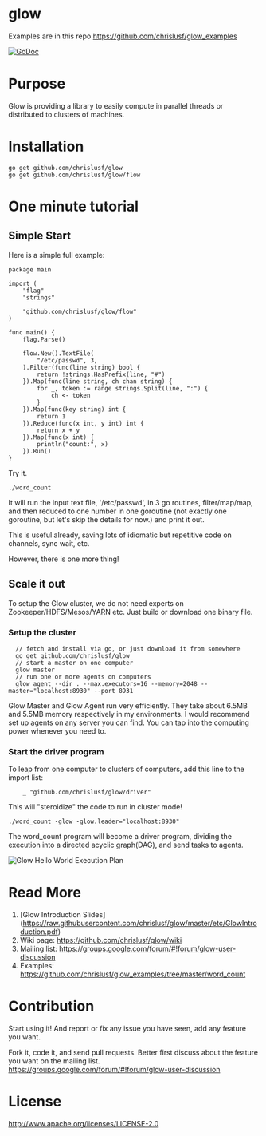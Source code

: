 # glow

Examples are in this repo https://github.com/chrislusf/glow_examples

[![GoDoc](https://godoc.org/github.com/chrislusf/glow?status.svg)](https://godoc.org/github.com/chrislusf/glow)

# Purpose

Glow is providing a library to easily compute in parallel threads or distributed to clusters of machines.

# Installation
```
go get github.com/chrislusf/glow
go get github.com/chrislusf/glow/flow
```

# One minute tutorial

## Simple Start

Here is a simple full example:

```
package main

import (
	"flag"
	"strings"

	"github.com/chrislusf/glow/flow"
)

func main() {
	flag.Parse()

	flow.New().TextFile(
		"/etc/passwd", 3,
	).Filter(func(line string) bool {
		return !strings.HasPrefix(line, "#")
	}).Map(func(line string, ch chan string) {
		for _, token := range strings.Split(line, ":") {
			ch <- token
		}
	}).Map(func(key string) int {
		return 1
	}).Reduce(func(x int, y int) int {
		return x + y
	}).Map(func(x int) {
		println("count:", x)
	}).Run()
}

```

Try it. 
```
./word_count
```

It will run the input text file, '/etc/passwd', in 3 go routines, filter/map/map, and then reduced to one number in one goroutine (not exactly one goroutine, but let's skip the details for now.) and print it out. 

This is useful already, saving lots of idiomatic but repetitive code on channels, sync wait, etc.

However, there is one more thing!

## Scale it out
To setup the Glow cluster, we do not need experts on Zookeeper/HDFS/Mesos/YARN etc. Just build or download one binary file.

### Setup the cluster
```
  // fetch and install via go, or just download it from somewhere
  go get github.com/chrislusf/glow
  // start a master on one computer
  glow master
  // run one or more agents on computers
  glow agent --dir . --max.executors=16 --memory=2048 --master="localhost:8930" --port 8931
```
Glow Master and Glow Agent run very efficiently. They take about 6.5MB and 5.5MB memory respectively in my environments. I would recommend set up agents on any server you can find. You can tap into the computing power whenever you need to.

### Start the driver program
To leap from one computer to clusters of computers, add this line to the import list:

```
	_ "github.com/chrislusf/glow/driver"
```
This will "steroidize" the code to run in cluster mode! 

```
./word_count -glow -glow.leader="localhost:8930"
```
The word_count program will become a driver program, dividing the execution into a directed acyclic graph(DAG), and send tasks to agents.

![Glow Hello World Execution Plan](https://raw.githubusercontent.com/chrislusf/glow/master/etc/helloworld.png)


# Read More

1. [Glow Introduction Slides] (https://raw.githubusercontent.com/chrislusf/glow/master/etc/GlowIntroduction.pdf)
2. Wiki page: https://github.com/chrislusf/glow/wiki
3. Mailing list: https://groups.google.com/forum/#!forum/glow-user-discussion
4. Examples: https://github.com/chrislusf/glow_examples/tree/master/word_count

# Contribution
Start using it! And report or fix any issue you have seen, add any feature you want.

Fork it, code it, and send pull requests. Better first discuss about the feature you want on the mailing list.
https://groups.google.com/forum/#!forum/glow-user-discussion

# License
http://www.apache.org/licenses/LICENSE-2.0
